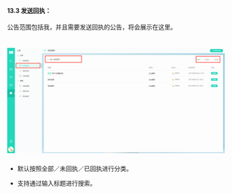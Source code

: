 #### 13.3 发送回执：

公告范围包括我，并且需要发送回执的公告，将会展示在这里。

# ![](/assets/13.3发送回执.png)

* 默认按照全部／未回执／已回执进行分类。

* 支持通过输入标题进行搜索。

